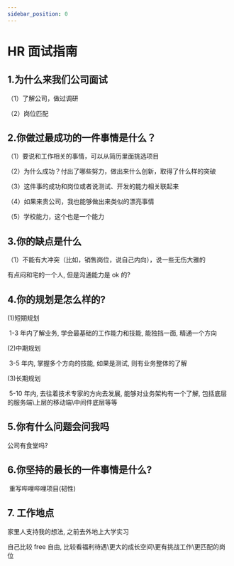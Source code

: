 ```yaml
---
sidebar_position: 0
---
```

# HR 面试指南

## 1.为什么来我们公司面试

（1）了解公司，做过调研

（2）岗位匹配

## 2.你做过最成功的一件事情是什么？

（1）要说和工作相关的事情，可以从简历里面挑选项目

（2）为什么成功？付出了哪些努力，做出来什么创新，取得了什么样的突破

（3）这件事的成功和岗位或者说测试、开发的能力相关联起来

（4）如果来贵公司，我也能够做出来类似的漂亮事情

（5）学校能力，这个也是一个能力

## 3.你的缺点是什么

（1）不能有大冲突（比如，销售岗位，说自己内向），说一些无伤大雅的

有点闷和宅的一个人, 但是沟通能力是 ok 的?

## 4.你的规划是怎么样的?

(1)短期规划

​	1-3 年内了解业务, 学会最基础的工作能力和技能, 能独挡一面, 精通一个方向

(2)中期规划

​	3-5 年内, 掌握多个方向的技能, 如果是测试, 则有业务整体的了解

(3)长期规划

​	5-10 年内, 去往着技术专家的方向去发展, 能够对业务架构有一个了解, 包括底层的服务端\上层的移动端\中间件底层等等

## 5.你有什么问题会问我吗

公司有食堂吗?

## 6.你坚持的最长的一件事情是什么?

​	重写哔哩哔哩项目(韧性)

## 7. 工作地点

家里人支持我的想法, 之前去外地上大学实习

自己比较 free 自由, 比较看福利待遇\更大的成长空间\更有挑战工作\更匹配的岗位